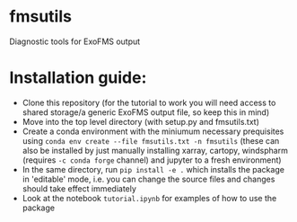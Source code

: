 # fmsutils
Diagnostic tools for ExoFMS output

# Installation guide:

- Clone this repository (for the tutorial to work you will need access to shared storage/a generic ExoFMS output file, so keep this in mind)
- Move into the top level directory (with setup.py and fmsutils.txt)
- Create a conda environment with the miniumum necessary prequisites using `conda env create --file fmsutils.txt -n fmsutils` (these can also be installed by just manually installing xarray, cartopy, windspharm (requires `-c conda forge` channel) and jupyter to a fresh environment)
- In the same directory, run `pip install -e .` which installs the package in 'editable' mode, i.e. you can change the source files and changes should take effect immediately
- Look at the notebook `tutorial.ipynb` for examples of how to use the package
